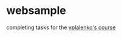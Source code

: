 # websample

completing tasks for the [vplalenko's course](https://github.com/vpavlenko/web-programming)